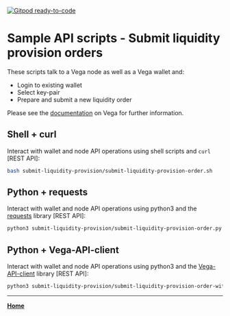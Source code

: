 [![Gitpod ready-to-code](https://img.shields.io/badge/Gitpod-ready--to--code-blue?logo=gitpod)](https://gitpod.io/#https://github.com/vegaprotocol/sample-api-scripts)

# Sample API scripts - Submit liquidity provision orders

These scripts talk to a Vega node as well as a Vega wallet and:

- Login to existing wallet
- Select key-pair
- Prepare and submit a new liquidity order

Please see the [documentation](https://docs.testnet.vega.xyz) on Vega for further information.

## Shell + curl

Interact with wallet and node API operations using shell scripts and `curl` [REST API]:

```bash
bash submit-liquidity-provision/submit-liquidity-provision-order.sh
```

## Python + requests

Interact with wallet and node API operations using python3 and the [requests](https://pypi.org/project/requests/) library [REST API]:

```bash
python3 submit-liquidity-provision/submit-liquidity-provision-order.py
```

## Python + Vega-API-client

Interact with wallet and node API operations using python3 and the [Vega-API-client](https://pypi.org/project/Vega-API-client/) library [REST API]:

```bash
python3 submit-liquidity-provision/submit-liquidity-provision-order-with-Vega-API-client.py
```
 
---

**[Home](../README.md)**
 

